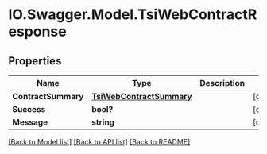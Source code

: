 # IO.Swagger.Model.TsiWebContractResponse
## Properties

Name | Type | Description | Notes
------------ | ------------- | ------------- | -------------
**ContractSummary** | [**TsiWebContractSummary**](TsiWebContractSummary.md) |  | [optional] 
**Success** | **bool?** |  | [optional] 
**Message** | **string** |  | [optional] 

[[Back to Model list]](../README.md#documentation-for-models) [[Back to API list]](../README.md#documentation-for-api-endpoints) [[Back to README]](../README.md)

